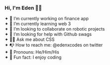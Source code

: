 ### Hi, I'm Eden 🥷🏼

<!--
**edenxcodes/edenxcodes** is a ✨ _special_ ✨ repository because its `README.md` (this file) appears on your GitHub profile.

Here are some ideas to get you started: -->

✦  🚀 I’m currently working on finance app <br>
✦  🌱 I’m currently learning web 3 <br>
✦  🤖 I’m looking to collaborate on robotic projects <br>
✦  👀 I’m looking for help with Github swags <br>
✦  👍🏽 Ask me about CSS <br>
✦  📭 How to reach me: @edenxcodes on twitter <br>
✦  🥱 Pronouns: He/Him/His <br>
✦  🍿 Fun fact: I enjoy coding

